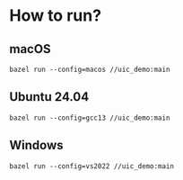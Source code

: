 # How to run?

## macOS

```shell
bazel run --config=macos //uic_demo:main
```

## Ubuntu 24.04

```shell
bazel run --config=gcc13 //uic_demo:main
```

## Windows

```shell
bazel run --config=vs2022 //uic_demo:main
```
